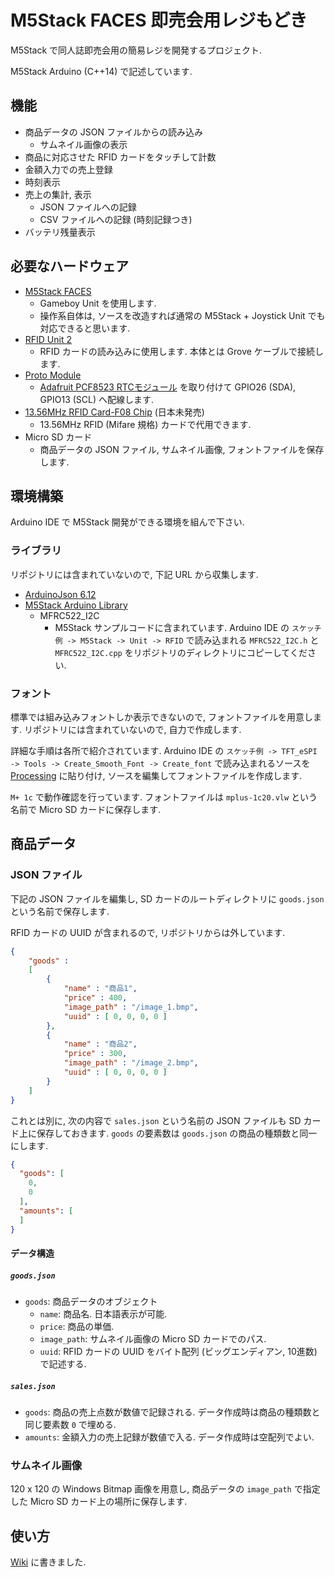 # M5Stack FACES 即売会用レジもどき

M5Stack で同人誌即売会用の簡易レジを開発するプロジェクト.

M5Stack Arduino (C++14) で記述しています.

## 機能

- 商品データの JSON ファイルからの読み込み
  - サムネイル画像の表示
- 商品に対応させた RFID カードをタッチして計数
- 金額入力での売上登録
- 時刻表示
- 売上の集計, 表示
  - JSON ファイルへの記録
  - CSV ファイルへの記録 (時刻記録つき)
- バッテリ残量表示

## 必要なハードウェア

- [M5Stack FACES](https://m5stack.com/products/face)
  - Gameboy Unit を使用します.
  - 操作系自体は, ソースを改造すれば通常の M5Stack + Joystick Unit でも対応できると思います.
- [RFID Unit 2](https://docs.m5stack.com/en/unit/rfid2)
  - RFID カードの読み込みに使用します. 本体とは Grove ケーブルで接続します.
- [Proto Module](https://shop.m5stack.com/products/proto-module)
  - [Adafruit PCF8523 RTCモジュール](https://www.melonbooks.co.jp/detail/detail.php?product_id=1174493) を取り付けて GPIO26 (SDA), GPIO13 (SCL) へ配線します.
- [13.56MHz RFID Card-F08 Chip](https://m5stack.com/collections/m5-accessory/products/13-56mhz-rfid-card-f08-chip-5pcs) (日本未発売)
  - 13.56MHz RFID (Mifare 規格) カードで代用できます.
- Micro SD カード
  - 商品データの JSON ファイル, サムネイル画像, フォントファイルを保存します.

## 環境構築

Arduino IDE で M5Stack 開発ができる環境を組んで下さい.

### ライブラリ

リポジトリには含まれていないので, 下記 URL から収集します.

- [ArduinoJson 6.12](https://arduinojson.org/)
- [M5Stack Arduino Library](https://github.com/m5stack/M5Stack)
  - MFRC522_I2C
    - M5Stack サンプルコードに含まれています. Arduino IDE の `スケッチ例 -> M5Stack -> Unit -> RFID` で読み込まれる `MFRC522_I2C.h` と `MFRC522_I2C.cpp` をリポジトリのディレクトリにコピーしてください.

### フォント

標準では組み込みフォントしか表示できないので, フォントファイルを用意します.
リポジトリには含まれていないので, 自力で作成します.

詳細な手順は各所で紹介されています. Arduino IDE の `スケッチ例 -> TFT_eSPI -> Tools -> Create_Smooth_Font -> Create_font` で読み込まれるソースを [Processing](https://processing.org/) に貼り付け, ソースを編集してフォントファイルを作成します.

`M+ 1c` で動作確認を行っています. フォントファイルは `mplus-1c20.vlw` という名前で Micro SD カードに保存します.

## 商品データ

### JSON ファイル

下記の JSON ファイルを編集し, SD カードのルートディレクトリに `goods.json` という名前で保存します.

RFID カードの UUID が含まれるので, リポジトリからは外しています.

```json
{
    "goods" : 
    [
        { 
            "name" : "商品1",
            "price" : 400,
            "image_path" : "/image_1.bmp",
            "uuid" : [ 0, 0, 0, 0 ]
        },
        {
            "name" : "商品2",
            "price" : 300,
            "image_path" : "/image_2.bmp",
            "uuid" : [ 0, 0, 0, 0 ]
        }
    ]
}
```

これとは別に, 次の内容で `sales.json` という名前の JSON ファイルも SD カード上に保存しておきます.
`goods` の要素数は `goods.json` の商品の種類数と同一にします.

```json
{
  "goods": [
    0,
    0
  ],
  "amounts": [
  ]
}
```

#### データ構造

##### `goods.json`

- `goods`: 商品データのオブジェクト
  - `name`: 商品名. 日本語表示が可能.
  - `price`: 商品の単価.
  - `image_path`: サムネイル画像の Micro SD カードでのパス.
  - `uuid`: RFID カードの UUID をバイト配列 (ビッグエンディアン, 10進数) で記述する.

##### `sales.json`

- `goods`: 商品の売上点数が数値で記録される. データ作成時は商品の種類数と同じ要素数 `0` で埋める.
- `amounts`: 金額入力の売上記録が数値で入る. データ作成時は空配列でよい.

### サムネイル画像

120 x 120 の Windows Bitmap 画像を用意し, 商品データの `image_path` で指定した Micro SD カード上の場所に保存します.

## 使い方

[Wiki](https://github.com/nnm-t/m5stack-sokubai-pos/wiki) に書きました.
